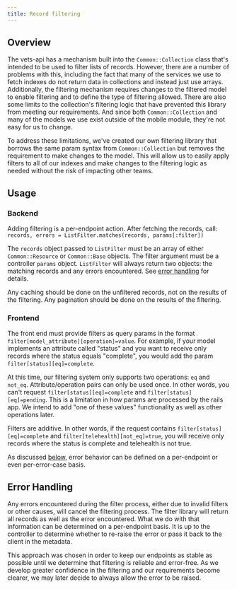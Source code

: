 ```yaml
---
title: Record filtering
---
```


## Overview

The vets-api has a mechanism built into the `Common::Collection` class that's intended to be used to filter lists of records. However, there are a number of problems with this, including the fact that many of the services we use to fetch indexes do not return data in collections and instead just use arrays. Additionally, the filtering mechanism requires changes to the filtered model to enable filtering and to define the type of filtering allowed. There are also some limits to the collection's filtering logic that have prevented this library from meeting our requirements. And since both `Common::Collection` and many of the models we use exist outside of the mobile module, they're not easy for us to change.

To address these limitations, we've created our own filtering library that borrows the same param syntax from `Common::Collection` but removes the requirement to make changes to the model. This will allow us to easily apply filters to all of our indexes and make changes to the filtering logic as needed without the risk of impacting other teams.

## Usage

### Backend

Adding filtering is a per-endpoint action. After fetching the records, call:
`records, errors = ListFilter.matches(records, params[:filter])`

The `records` object passed to `ListFilter` must be an array of either `Common::Resource` or `Common::Base` objects. The filter argument must be a controller `params` object. `ListFilter` will always return two objects: the matching records and any errors encountered. See [error handling](#error-handling) for details.

Any caching should be done on the unfiltered records, not on the results of the filtering. Any pagination should be done on the results of the filtering.

### Frontend

The front end must provide filters as query params in the format `filter[model_attribute][operation]=value`. For example, if your model implements an attribute called "status" and you want to receive only records where the status equals "complete", you would add the param `filter[status][eq]=complete`.

At this time, our filtering system only supports two operations: `eq` and `not_eq`. Attribute/operation pairs can only be used once. In other words, you can't request `filter[status][eq]=complete` and `filter[status][eq]=pending`. This is a limitation in how params are processed by the rails app. We intend to add "one of these values" functionality as well as other operations later.

Filters are additive. In other words, if the request contains `filter[status][eq]=complete` and `filter[telehealth][not_eq]=true`, you will receive only records where the status is complete and telehealth is not true.

As discussed [below](#error-handling), error behavior can be defined on a per-endpoint or even per-error-case basis.

## Error Handling

Any errors encountered during the filter process, either due to invalid filters or other causes, will cancel the filtering process. The filter library will return all records as well as the error encountered. What we do with that information can be determined on a per-endpoint basis. It is up to the controller to determine whether to re-raise the error or pass it back to the client in the metadata.

This approach was chosen in order to keep our endpoints as stable as possible until we determine that filtering is reliable and error-free. As we develop greater confidence in the filtering and our requirements become clearer, we may later decide to always allow the error to be raised.
